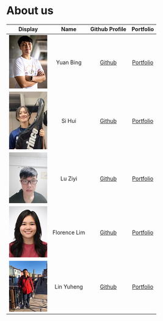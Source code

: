 # About us

Display | Name | Github Profile | Portfolio 
--------|:----:|:--------------:|:---------:
![](./Images/TeamPhotos/yuanbing.png) | Yuan Bing | [Github](https://github.com/farice9) | [Portfolio](./team/johndoe.md)
![](./Images/TeamPhotos/sihui.png) | Si Hui | [Github](https://github.com/lingsihui) | [Portfolio](./team/lingsihui.md)
![](./Images/TeamPhotos/luziyi.png) | Lu Ziyi | [Github](https://github.com/luziyi9898) | [Portfolio](./team/luziyi9898.md)
![](./Images/TeamPhotos/florencelim.png) | Florence Lim | [Github](https://github.com/hailqueenflo) | [Portfolio](./team/johndoe.md)
![](./Images/TeamPhotos/yuheng.png) | Lin Yuheng | [Github](https://github.com/slightlyharp) | [Portfolio](./team/slightlyharp.md)




